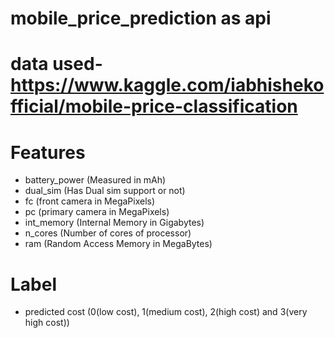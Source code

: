 # mobile_price_prediction as api

# data used- https://www.kaggle.com/iabhishekofficial/mobile-price-classification 

# Features
 - battery_power (Measured in mAh)
 - dual_sim (Has Dual sim support or not)
 - fc (front camera in MegaPixels)
 - pc (primary camera in MegaPixels)
 - int_memory (Internal Memory in Gigabytes)
 - n_cores (Number of cores of processor)
 - ram (Random Access Memory in MegaBytes)
 
 # Label
  - predicted cost (0(low cost), 1(medium cost), 2(high cost) and 3(very high cost))
